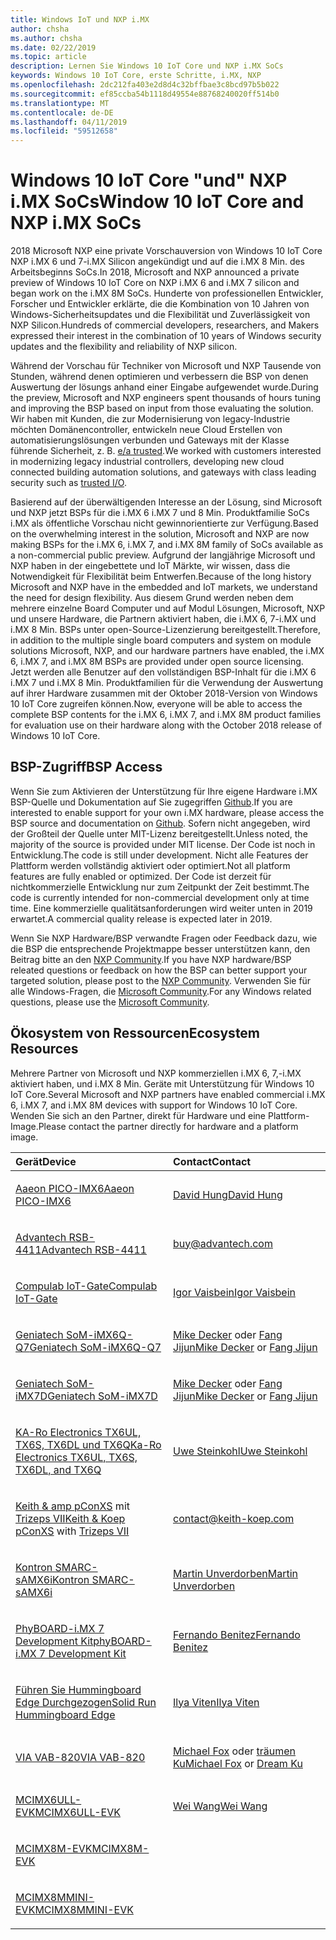 ```yaml
---
title: Windows IoT und NXP i.MX
author: chsha
ms.author: chsha
ms.date: 02/22/2019
ms.topic: article
description: Lernen Sie Windows 10 IoT Core und NXP i.MX SoCs
keywords: Windows 10 IoT Core, erste Schritte, i.MX, NXP
ms.openlocfilehash: 2dc212fa403e2d8d4c32bffbae3c8bcd97b5b022
ms.sourcegitcommit: ef85ccba54b1118d49554e88768240020ff514b0
ms.translationtype: MT
ms.contentlocale: de-DE
ms.lasthandoff: 04/11/2019
ms.locfileid: "59512658"
---
```

# <a name="window-10-iot-core-and-nxp-imx-socs"></a><span data-ttu-id="455a5-104">Windows 10 IoT Core "und" NXP i.MX SoCs</span><span class="sxs-lookup"><span data-stu-id="455a5-104">Window 10 IoT Core and NXP i.MX SoCs</span></span>

<span data-ttu-id="455a5-105">2018 Microsoft NXP eine private Vorschauversion von Windows 10 IoT Core NXP i.MX 6 und 7-i.MX Silicon angekündigt und auf die i.MX 8 Min. des Arbeitsbeginns SoCs.</span><span class="sxs-lookup"><span data-stu-id="455a5-105">In 2018, Microsoft and NXP announced a private preview of Windows 10 IoT Core on NXP i.MX 6 and i.MX 7 silicon and began work on the i.MX 8M SoCs.</span></span> <span data-ttu-id="455a5-106">Hunderte von professionellen Entwickler, Forscher und Entwickler erklärte, die die Kombination von 10 Jahren von Windows-Sicherheitsupdates und die Flexibilität und Zuverlässigkeit von NXP Silicon.</span><span class="sxs-lookup"><span data-stu-id="455a5-106">Hundreds of commercial developers, researchers, and Makers expressed their interest in the combination of 10 years of Windows security updates and the flexibility and reliability of NXP silicon.</span></span> 
 
<span data-ttu-id="455a5-107">Während der Vorschau für Techniker von Microsoft und NXP Tausende von Stunden, während denen optimieren und verbessern die BSP von denen Auswertung der lösungs anhand einer Eingabe aufgewendet wurde.</span><span class="sxs-lookup"><span data-stu-id="455a5-107">During the preview, Microsoft and NXP engineers spent thousands of hours tuning and improving the BSP based on input from those evaluating the solution.</span></span> <span data-ttu-id="455a5-108">Wir haben mit Kunden, die zur Modernisierung von legacy-Industrie möchten Domänencontroller, entwickeln neue Cloud Erstellen von automatisierungslösungen verbunden und Gateways mit der Klasse führende Sicherheit, z. B. [e/a trusted](https://blogs.windows.com/windowsexperience/2018/04/24/trusted-cyber-physical-systems-looks-to-protect-your-critical-infrastructure-from-modern-threats-in-the-world-of-iot/#A0WkfgLBpgbLaFe3.97).</span><span class="sxs-lookup"><span data-stu-id="455a5-108">We worked with customers interested in modernizing legacy industrial controllers, developing new cloud connected building automation solutions, and gateways with class leading security such as [trusted I/O](https://blogs.windows.com/windowsexperience/2018/04/24/trusted-cyber-physical-systems-looks-to-protect-your-critical-infrastructure-from-modern-threats-in-the-world-of-iot/#A0WkfgLBpgbLaFe3.97).</span></span>
 
<span data-ttu-id="455a5-109">Basierend auf der überwältigenden Interesse an der Lösung, sind Microsoft und NXP jetzt BSPs für die i.MX 6 i.MX 7 und 8 Min. Produktfamilie SoCs i.MX als öffentliche Vorschau nicht gewinnorientierte zur Verfügung.</span><span class="sxs-lookup"><span data-stu-id="455a5-109">Based on the overwhelming interest in the solution, Microsoft and NXP are now making BSPs for the i.MX 6, i.MX 7, and i.MX 8M family of SoCs available as a non-commercial public preview.</span></span> <span data-ttu-id="455a5-110">Aufgrund der langjährige Microsoft und NXP haben in der eingebettete und IoT Märkte, wir wissen, dass die Notwendigkeit für Flexibilität beim Entwerfen.</span><span class="sxs-lookup"><span data-stu-id="455a5-110">Because of the long history Microsoft and NXP have in the embedded and IoT markets, we understand the need for design flexibility.</span></span> <span data-ttu-id="455a5-111">Aus diesem Grund werden neben dem mehrere einzelne Board Computer und auf Modul Lösungen, Microsoft, NXP und unsere Hardware, die Partnern aktiviert haben, die i.MX 6, 7-i.MX und i.MX 8 Min. BSPs unter open-Source-Lizenzierung bereitgestellt.</span><span class="sxs-lookup"><span data-stu-id="455a5-111">Therefore, in addition to the multiple single board computers and system on module solutions Microsoft, NXP, and our hardware partners have enabled, the i.MX 6, i.MX 7, and i.MX 8M BSPs are provided under open source licensing.</span></span> <span data-ttu-id="455a5-112">Jetzt werden alle Benutzer auf den vollständigen BSP-Inhalt für die i.MX 6 i.MX 7 und i.MX 8 Min. Produktfamilien für die Verwendung der Auswertung auf ihrer Hardware zusammen mit der Oktober 2018-Version von Windows 10 IoT Core zugreifen können.</span><span class="sxs-lookup"><span data-stu-id="455a5-112">Now, everyone will be able to access the complete BSP contents for the i.MX 6, i.MX 7, and i.MX 8M product families for evaluation use on their hardware along with the October 2018 release of Windows 10 IoT Core.</span></span>


## <a name="bsp-access"></a><span data-ttu-id="455a5-113">BSP-Zugriff</span><span class="sxs-lookup"><span data-stu-id="455a5-113">BSP Access</span></span>

<span data-ttu-id="455a5-114">Wenn Sie zum Aktivieren der Unterstützung für Ihre eigene Hardware i.MX BSP-Quelle und Dokumentation auf Sie zugegriffen [Github]( https://github.com/ms-iot/imx-iotcore).</span><span class="sxs-lookup"><span data-stu-id="455a5-114">If you are interested to enable support for your own i.MX hardware, please access the BSP source and documentation on [Github]( https://github.com/ms-iot/imx-iotcore).</span></span> <span data-ttu-id="455a5-115">Sofern nicht angegeben, wird der Großteil der Quelle unter MIT-Lizenz bereitgestellt.</span><span class="sxs-lookup"><span data-stu-id="455a5-115">Unless noted, the majority of the source is provided under MIT license.</span></span> <span data-ttu-id="455a5-116">Der Code ist noch in Entwicklung.</span><span class="sxs-lookup"><span data-stu-id="455a5-116">The code is still under development.</span></span> <span data-ttu-id="455a5-117">Nicht alle Features der Plattform werden vollständig aktiviert oder optimiert.</span><span class="sxs-lookup"><span data-stu-id="455a5-117">Not all platform features are fully enabled or optimized.</span></span> <span data-ttu-id="455a5-118">Der Code ist derzeit für nichtkommerzielle Entwicklung nur zum Zeitpunkt der Zeit bestimmt.</span><span class="sxs-lookup"><span data-stu-id="455a5-118">The code is currently intended for non-commercial development only at time time.</span></span> <span data-ttu-id="455a5-119">Eine kommerzielle qualitätsanforderungen wird weiter unten in 2019 erwartet.</span><span class="sxs-lookup"><span data-stu-id="455a5-119">A commercial quality release is expected later in 2019.</span></span>

<span data-ttu-id="455a5-120">Wenn Sie NXP Hardware/BSP verwandte Fragen oder Feedback dazu, wie die BSP die entsprechende Projektmappe besser unterstützen kann, den Beitrag bitte an den [NXP Community](https://community.nxp.com/community/imx/content?filterID=contentstatus%5Bpublished%5D%7Ecategory%5Bwindows%5D).</span><span class="sxs-lookup"><span data-stu-id="455a5-120">If you have NXP hardware/BSP releated questions or feedback on how the BSP can better support your targeted solution, please post to the [NXP Community](https://community.nxp.com/community/imx/content?filterID=contentstatus%5Bpublished%5D%7Ecategory%5Bwindows%5D).</span></span> <span data-ttu-id="455a5-121">Verwenden Sie für alle Windows-Fragen, die [Microsoft Community](https://social.msdn.microsoft.com/forums/en-US/home?forum=WindowsIoT).</span><span class="sxs-lookup"><span data-stu-id="455a5-121">For any Windows related questions, please use the [Microsoft Community](https://social.msdn.microsoft.com/forums/en-US/home?forum=WindowsIoT).</span></span>


## <a name="ecosystem-resources"></a><span data-ttu-id="455a5-122">Ökosystem von Ressourcen</span><span class="sxs-lookup"><span data-stu-id="455a5-122">Ecosystem Resources</span></span>

<span data-ttu-id="455a5-123">Mehrere Partner von Microsoft und NXP kommerziellen i.MX 6, 7,-i.MX aktiviert haben, und i.MX 8 Min. Geräte mit Unterstützung für Windows 10 IoT Core.</span><span class="sxs-lookup"><span data-stu-id="455a5-123">Several Microsoft and NXP partners have enabled commercial i.MX 6, i.MX 7, and i.MX 8M devices with support for Windows 10 IoT Core.</span></span> <span data-ttu-id="455a5-124">Wenden Sie sich an den Partner, direkt für Hardware und eine Plattform-Image.</span><span class="sxs-lookup"><span data-stu-id="455a5-124">Please contact the partner directly for hardware and a platform image.</span></span>

<table>
<colgroup>
<col width="50%" />
<col width="50%" />
</colgroup>
<thead>
<tr class="header">
<th align="left"><span data-ttu-id="455a5-125">Gerät</span><span class="sxs-lookup"><span data-stu-id="455a5-125">Device</span></span></th>
<th align="left"><span data-ttu-id="455a5-126">Contact</span><span class="sxs-lookup"><span data-stu-id="455a5-126">Contact</span></span></th>
</tr>
</thead>
<tbody>

<tr class="odd">
<td align="left"><p><a href="https://www.aaeon.com/en/p/pico-itx-boards-pico-imx6/"><span data-ttu-id="455a5-127">Aaeon PICO-IMX6</span><span class="sxs-lookup"><span data-stu-id="455a5-127">Aaeon PICO-IMX6</span></span></a></p></td>
<td align="left"><p><p><a href="mailto:davidhung@aaeon.com.tw"><span data-ttu-id="455a5-128">David Hung</span><span class="sxs-lookup"><span data-stu-id="455a5-128">David Hung</span></span></a></p></td>
</tr>

<tr class="odd">
<td align="left"><p><a href="http://www.advantech.com/products/single_board_computer/rsb-4411/mod_d3901250-b0a0-4a5f-9762-b26fa0c36858"><span data-ttu-id="455a5-129">Advantech RSB-4411</span><span class="sxs-lookup"><span data-stu-id="455a5-129">Advantech RSB-4411</span></span></a></p></td>
<td align="left"><p><p><a href="mailto:buy@advantech.com">buy@advantech.com</a></p></td>
</tr>

<tr class="odd">
<td align="left"><p><a href="https://www.compulab.com/products/iot-gateways/iot-gate-imx7-nxp-i-mx-7-internet-of-things-gateway/"><span data-ttu-id="455a5-130">Compulab IoT-Gate</span><span class="sxs-lookup"><span data-stu-id="455a5-130">Compulab IoT-Gate</span></span></a></p></td>
<td align="left"><p><p><a href="mailto:igor@compulab.co.il"><span data-ttu-id="455a5-131">Igor Vaisbein</span><span class="sxs-lookup"><span data-stu-id="455a5-131">Igor Vaisbein</span></span></a></p></td>
</tr>

<tr class="odd">
<td align="left"><p><a href="https://www.geniatech.com/product/som-imx6q-q7/"><span data-ttu-id="455a5-132">Geniatech SoM-iMX6Q-Q7</span><span class="sxs-lookup"><span data-stu-id="455a5-132">Geniatech SoM-iMX6Q-Q7</span></span></a></p></td>
<td align="left"><p><p><span data-ttu-id="455a5-133"><a href="mailto:mike.decker@geniatech.com">Mike Decker</a> oder <a href="mailto:Fjj@geniatech.com">Fang Jijun</a></span><span class="sxs-lookup"><span data-stu-id="455a5-133"><a href="mailto:mike.decker@geniatech.com">Mike Decker</a> or <a href="mailto:Fjj@geniatech.com">Fang Jijun</a></span></span></p></td>
</tr>

<tr class="odd">
<td align="left"><p><a href="https://www.geniatech.com/product/som-imx7d/"><span data-ttu-id="455a5-134">Geniatech SoM-iMX7D</span><span class="sxs-lookup"><span data-stu-id="455a5-134">Geniatech SoM-iMX7D</span></span></a></p></td>
<td align="left"><p><p><span data-ttu-id="455a5-135"><a href="mailto:mike.decker@geniatech.com">Mike Decker</a> oder <a href="mailto:Fjj@geniatech.com">Fang Jijun</a></span><span class="sxs-lookup"><span data-stu-id="455a5-135"><a href="mailto:mike.decker@geniatech.com">Mike Decker</a> or <a href="mailto:Fjj@geniatech.com">Fang Jijun</a></span></span></p></td>
</tr>

<tr class="odd">
<td align="left"><p><a href="https://www.karo-electronics.de/tx-standard.html?&L=1"><span data-ttu-id="455a5-136">KA-Ro Electronics TX6UL, TX6S, TX6DL und TX6Q</span><span class="sxs-lookup"><span data-stu-id="455a5-136">Ka-Ro Electronics TX6UL, TX6S, TX6DL, and TX6Q</span></span></a></p></td>
<td align="left"><p><p><a href="mailto:us@karo-electronics.de"><span data-ttu-id="455a5-137">Uwe Steinkohl</span><span class="sxs-lookup"><span data-stu-id="455a5-137">Uwe Steinkohl</span></span></a></p></td>
</tr>

<tr class="odd">
<td align="left"><p><span data-ttu-id="455a5-138"><a href="http://wce.keith-koep.com/en/products/pconxs-ff/">Keith & amp pConXS</a> mit <a href="http://wce.keith-koep.com/en/products/trizeps7-i.MX6/">Trizeps VII</a></span><span class="sxs-lookup"><span data-stu-id="455a5-138"><a href="http://wce.keith-koep.com/en/products/pconxs-ff/">Keith & Koep pConXS</a> with <a href="http://wce.keith-koep.com/en/products/trizeps7-i.MX6/">Trizeps VII</a></span></span></p></td>
<td align="left"><p><p><a href="mailto:contact@keith-koep.com">contact@keith-koep.com</a></p></td>
</tr>

<tr class="odd">
<td align="left"><p><a href="https://www.kontron.com/products/boards-and-standard-form-factors/smarc/smarc-samx6i.html"><span data-ttu-id="455a5-139">Kontron SMARC-sAMX6i</span><span class="sxs-lookup"><span data-stu-id="455a5-139">Kontron SMARC-sAMX6i</span></span></a></p></td>
<td align="left"><p><p><a href="mailto:martin.unverdorben@kontron.com"><span data-ttu-id="455a5-140">Martin Unverdorben</span><span class="sxs-lookup"><span data-stu-id="455a5-140">Martin Unverdorben</span></span></a></p></td>
</tr>

<tr class="odd">
<td align="left"><p><a href="https://phytec.com/product/phyboard-imx7-development-kit/"><span data-ttu-id="455a5-141">PhyBOARD-i.MX 7 Development Kit</span><span class="sxs-lookup"><span data-stu-id="455a5-141">phyBOARD-i.MX 7 Development Kit</span></span></a></p></td>
<td align="left"><p><p><a href="mailto:sales@phytec.com"><span data-ttu-id="455a5-142">Fernando Benitez</span><span class="sxs-lookup"><span data-stu-id="455a5-142">Fernando Benitez</span></span></a></p></td>
</tr>

<tr class="odd">
<td align="left"><p><a href="https://www.solid-run.com/imx6-win-10-iot-core/"><span data-ttu-id="455a5-143">Führen Sie Hummingboard Edge Durchgezogen</span><span class="sxs-lookup"><span data-stu-id="455a5-143">Solid Run Hummingboard Edge</span></span></a></p></td>
<td align="left"><p><p><a href="mailto:ilya@solid-run.com"><span data-ttu-id="455a5-144">Ilya Viten</span><span class="sxs-lookup"><span data-stu-id="455a5-144">Ilya Viten</span></span></a></p></td>
</tr>

<tr class="odd">
<td align="left"><p><a href="https://www.viaembeddedstore.com/shop/boards/vab-820/"><span data-ttu-id="455a5-145">VIA VAB-820</span><span class="sxs-lookup"><span data-stu-id="455a5-145">VIA VAB-820</span></span></a></p></td>
<td align="left"><p><p><span data-ttu-id="455a5-146"><a href="mailto:MichaelFox@via.com.tw">Michael Fox</a> oder <a href="mailto:dreamku@via.com.tw">träumen Ku</span><span class="sxs-lookup"><span data-stu-id="455a5-146"><a href="mailto:MichaelFox@via.com.tw">Michael Fox</a> or <a href="mailto:dreamku@via.com.tw">Dream Ku</span></span></p></td>
</tr>

<tr class="odd">
<td align="left"><p><a href="https://www.nxp.com/products/processors-and-microcontrollers/arm-based-processors-and-mcus/i.mx-applications-processors/i.mx-6-processors/evaluation-kit-for-the-i.mx-6ull-and-6ulz-applications-processor:MCIMX6ULL-EVK"><span data-ttu-id="455a5-147">MCIMX6ULL-EVK</span><span class="sxs-lookup"><span data-stu-id="455a5-147">MCIMX6ULL-EVK</span></span></a></p></td>
<td align="left"><p><p><a href="mailto:Wei.A.Wang@nxp.com"><span data-ttu-id="455a5-148">Wei Wang</span><span class="sxs-lookup"><span data-stu-id="455a5-148">Wei Wang</span></span></a></p></td>
</tr>

<tr class="odd">
<td align="left"><p><a href="https://www.nxp.com/support/developer-resources/software-development-tools/i.mx-developer-resources/evaluation-kit-for-the-i.mx-8m-applications-processor:MCIMX8M-EVK"><span data-ttu-id="455a5-149">MCIMX8M-EVK</span><span class="sxs-lookup"><span data-stu-id="455a5-149">MCIMX8M-EVK</span></span></a></p></td>
<td align="left"></td>
</tr>

<tr class="odd">
<td align="left"><p><a href="http://www.nxp.com/imx8mminievk"><span data-ttu-id="455a5-150">MCIMX8MMINI-EVK</span><span class="sxs-lookup"><span data-stu-id="455a5-150">MCIMX8MMINI-EVK</span></span></a></p></td>
<td align="left"></td>
</tr>
</tbody>
</table>
